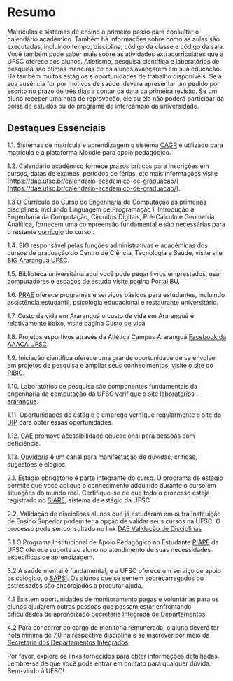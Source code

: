 # Resumo

Matrículas e sistemas de ensino o primeiro passo para consultar o calendário acadêmico. Também há informações sobre como as aulas são executadas, incluindo tempo, disciplina, código da classe e código da sala. Você também pode saber mais sobre as atividades extracurriculares que a UFSC oferece aos alunos. Atletismo, pesquisa científica e laboratórios de pesquisa são ótimas maneiras de os alunos avançarem em sua educação. Há também muitos estágios e oportunidades de trabalho disponíveis. Se a sua ausência for por motivos de saúde, deverá apresentar um pedido por escrito no prazo de três dias a contar da data da primeira revisão. Se um aluno receber uma nota de reprovação, ele ou ela não poderá participar da bolsa de estudos ou do programa de intercâmbio da universidade.
## Destaques Essenciais

1.1. Sistemas de matrícula e aprendizagem o sistema [CAGR](http://cagr.sistemas.ufsc.br) é utilizado para matrícula e a plataforma Moodle para apoio pedagógico.

1.2. Calendário acadêmico fornece prazos críticos para inscrições em cursos, datas de exames, períodos de férias, etc mais informações visite [https://dae.ufsc.br/calendario-academico-de-graduacao/](https://dae.ufsc.br/calendario-academico-de-graduacao/).

1.3 O Currículo do Curso de Engenharia de Computação as primeiras disciplinas, incluindo Linguagem de Programação I, Introdução à Engenharia da Computação, Circuitos Digitais, Pré-Cálculo e Geometria Analítica, fornecem uma compreensão fundamental e são necessárias para o restante [currículo](https://enc.ufsc.br/curriculo/) do curso .

1.4. SIG responsável pelas funções administrativas e acadêmicas dos cursos de graduação do Centro de Ciência, Tecnologia e Saúde, visite site [SIG Araranguá UFSC](http://sig.ararangua.ufsc.br).

1.5. Biblioteca universitária aqui você pode pegar livros emprestados, usar computadores e espaços de estudo visite pagina  [Portal BU](https://portal.bu.ufsc.br).

1.6. [PRAE](https://prae.ufsc.br) oferece programas e serviços básicos para estudantes, incluindo assistência estudantil, psicologia educacional e restaurante universitário.

1.7. Custo de vida em Araranguá o custo de vida em Araranguá é relativamente baixo, visite pagina [Custo de vida](/)

1.8. Projetos esportivos através da Atlética Campus Araranguá [Facebook da AAACA UFSC](https://www.facebook.com/aaaca.ufsc).

1.9. Iniciação científica oferece uma grande oportunidade de se envolver em projetos de pesquisa e ampliar seus conhecimentos, visite o site do [PIBIC](http://pibic.propesq.ufsc.br).

1.10. Laboratórios de pesquisa são componentes fundamentais da engenharia da computação da UFSC verifique o site [laboratorios-ararangua](https://propesq.ufsc.br/laboratorios-de-pesquisa/laboratorios-ararangua/).

1.11. Oportunidades de estágio e emprego verifique regularmente o site do [DIP](https://dip.ufsc.br) para obter essas oportunidades.

1.12. [CAE](https://cae.ufsc.br) promove acessibilidade educacional para pessoas com deficiência.

1.13. [Ouvidoria](https://ouvidoria.ufsc.br) é um canal para manifestação de dúvidas, críticas, sugestões e elogios.

2.1. Estágio obrigatório é parte integrante do curso. O programa de estágio permite que você aplique o conhecimento adquirido durante o curso em situações do mundo real. Certifique-se de que todo o processo esteja registrado no [SIARE](https://servicosti.sistemas.ufsc.br/publico/conhecimentos.xhtml?servico=185), sistema de estágio da UFSC.

2.2. Validação de disciplinas alunos que já estudaram em outra Instituição de Ensino Superior podem ter a opção de validar seus cursos na UFSC. O processo pode ser consultado no link [DAE Validação de Disciplinas](https://dae.ufsc.br/validacao-de-disciplinas-area-do-aluno/)

3.1 O Programa Institucional de Apoio Pedagógico ao Estudante [PIAPE](https://piape.ararangua.ufsc.br) da UFSC oferece suporte ao aluno no atendimento de suas necessidades específicas de aprendizagem.

3.2 A saúde mental é fundamental, e a UFSC oferece um serviço de apoio psicológico, o [SAPSI](http://sapsi.paginas.ufsc.br). Os alunos que se sentem sobrecarregados ou estressados são encorajados a procurar ajuda.

4.1 Existem oportunidades de monitoramento pagas e voluntárias para os alunos ajudarem outras pessoas que possam estar enfrentando dificuldades de aprendizado [Secretaria Integrada de Departamentos](https://sid.cts.ararangua.ufsc.br/).

4.2 Para concorrer ao cargo de monitoria remunerada, o aluno deverá ter nota mínima de 7,0 na respectiva disciplina e se inscrever por meio da [Secretaria dos Departamentos Integrados](https://sid.cts.ararangua.ufsc.br/).

Por favor, explore os links fornecidos para obter informações detalhadas. Lembre-se de que você pode entrar em contato para qualquer dúvida. Bem-vindo à UFSC!

<script
  src="https://giscus.app/client.js"
  data-repo="openCAEC/manual-do-calouro"
  data-repo-id="R_kgDOKBM0YA"
  data-category="General"
  data-category-id="DIC_kwDOKBM0YM4CYNzu"
  data-mapping="pathname"
  data-strict="0"
  data-reactions-enabled="1"
  data-emit-metadata="0"
  data-input-position="bottom"
  data-theme="preferred_color_scheme"
  data-lang="pt"
  data-loading="lazy"
  crossorigin="anonymous"
  async
></script>